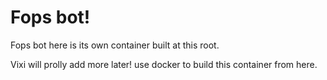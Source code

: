 # Fops bot!

Fops bot here is its own container built at this root.

Vixi will prolly add more later! use docker to build this container from here.
